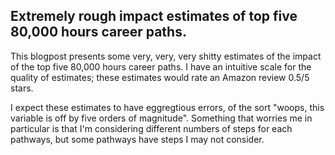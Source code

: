 ## Extremely rough impact estimates of top five 80,000 hours career paths.

This blogpost presents some very, very, very shitty estimates of the impact of the top five 80,000 hours career paths. I have an intuitive scale for the quality of estimates; these estimates would rate an Amazon review 0.5/5 stars.

I expect these estimates to have eggregtious errors, of the sort "woops, this variable is off by five orders of magnitude". Something that worries me in particular is that I'm considering different numbers of steps for each pathways, but some pathways have steps I may not consider.
